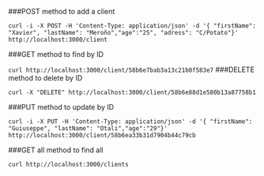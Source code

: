 

###POST method to add a client

`curl -i -X POST -H 'Content-Type: application/json' -d '{ "firstName": "Xavier", "lastName": "Meroño","age":"25", "adress": "C/Potato"}' http://localhost:3000/client`

###GET method to find by ID

`curl http://localhost:3000/client/58b6e7bab3a13c21b0f583e7`
###DELETE method to delete by ID

`curl -X "DELETE" http://localhost:3000/client/58b6e88d1e580b13a87758b1`

###PUT method to update by ID

`curl -i -X PUT -H 'Content-Type: application/json' -d '{ "firstName": "Guiuseppe", "lastName": "Otali","age":"29"}' http://localhost:3000/client/58b6ea33b31d7904b44c79cb`

###GET all method to find all 

`curl http://localhost:3000/clients`